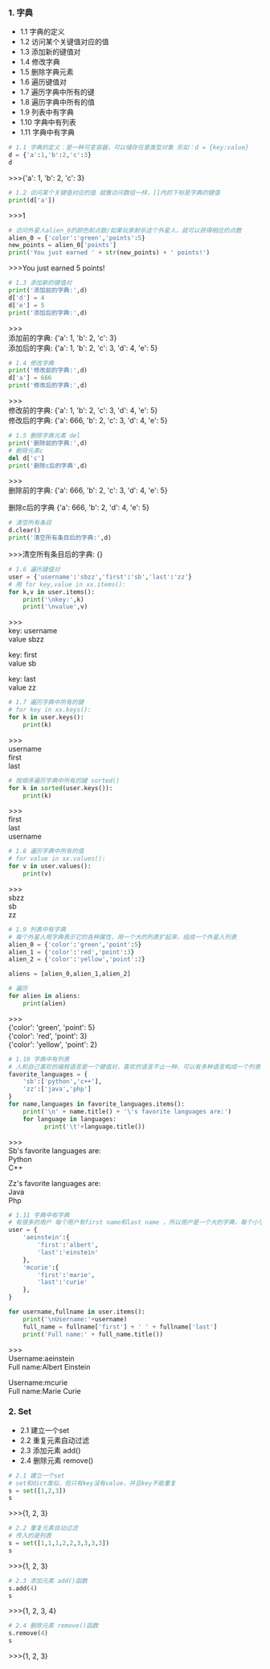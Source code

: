 ### 1. 字典
- 1.1 字典的定义
- 1.2 访问某个关键值对应的值
- 1.3 添加新的键值对
- 1.4 修改字典
- 1.5 删除字典元素
- 1.6 遍历键值对
- 1.7 遍历字典中所有的键
- 1.8 遍历字典中所有的值
- 1.9 列表中有字典
- 1.10 字典中有列表
- 1.11 字典中有字典

```python
# 1.1 字典的定义：是一种可变容器，可以储存任意类型对象 形如：d = {key:value}
d = {'a':1,'b':2,'c':3}
d
```
\>>>{'a': 1, 'b': 2, 'c': 3}

```python
# 1.2 访问某个关键值对应的值 就像访问数组一样，[]内的下标是字典的键值
print(d['a'])
```
\>>>1

```python
# 访问外星人alien_0的颜色和点数/如果玩家射杀这个外星人，就可以获得相应的点数
alien_0 = {'color':'green','points':5}
new_points = alien_0['points']
print('You just earned ' + str(new_points) + ' points!')
```
\>>>You just earned 5 points!

```python
# 1.3 添加新的键值对
print('添加前的字典:',d)
d['d'] = 4
d['e'] = 5
print('添加后的字典:',d)
```
\>>>
<br/>
添加前的字典: {'a': 1, 'b': 2, 'c': 3}
<br/>
添加后的字典: {'a': 1, 'b': 2, 'c': 3, 'd': 4, 'e': 5}

```python
# 1.4 修改字典
print('修改前的字典:',d)
d['a'] = 666
print('修改后的字典:',d)
```
\>>>
<br/>
修改前的字典: {'a': 1, 'b': 2, 'c': 3, 'd': 4, 'e': 5}
<br/>
修改后的字典: {'a': 666, 'b': 2, 'c': 3, 'd': 4, 'e': 5}

```python
# 1.5 删除字典元素 del
print('删除前的字典:',d)
# 删除元素c
del d['c']
print('删除c后的字典',d)
```
\>>>
<br/>
删除前的字典: {'a': 666, 'b': 2, 'c': 3, 'd': 4, 'e': 5}
<br/>

删除c后的字典 {'a': 666, 'b': 2, 'd': 4, 'e': 5}

```python
# 清空所有条目
d.clear()
print('清空所有条目后的字典:',d)
```
\>>>清空所有条目后的字典: {}

```python
# 1.6 遍历键值对
user = {'username':'sbzz','first':'sb','last':'zz'}
# 用 for key,value in xx.items():
for k,v in user.items():
    print('\nkey:',k)
    print('\nvalue',v)
```
\>>>
<br/>
key: username
<br/>
value sbzz

key: first
<br/>
value sb

key: last
<br/>
value zz


```python
# 1.7 遍历字典中所有的键
# for key in xx.keys():
for k in user.keys():
    print(k)
```
\>>>
<br/>
username
<br/>
first
<br/>
last

```python
# 按顺序遍历字典中所有的键 sorted()
for k in sorted(user.keys()):
    print(k)
```
\>>>
<br/>
first
<br/>
last
<br/>
username

```python
# 1.8 遍历字典中所有的值
# for value in xx.values():
for v in user.values():
    print(v)
```
\>>>
<br/>
sbzz
<br/>
sb
<br/>
zz

```python
# 1.9 列表中有字典
# 每个外星人用字典表示它的各种属性，用一个大的列表扩起来，组成一个外星人列表
alien_0 = {'color':'green','point':5}
alien_1 = {'color':'red','point':3}
alien_2 = {'color':'yellow','point':2}

aliens = [alien_0,alien_1,alien_2]

# 遍历
for alien in aliens:
    print(alien)
```
\>>>
<br/>
{'color': 'green', 'point': 5}
<br/>
{'color': 'red', 'point': 3}
<br/>
{'color': 'yellow', 'point': 2}

```python
# 1.10 字典中有列表
# 人和自己喜欢的编程语言是一个键值对，喜欢的语言不止一种，可以有多种语言构成一个列表
favorite_languages = {
    'sb':['python','c++'],
    'zz':['java','php']
}
for name,languages in favorite_languages.items():
    print('\n' + name.title() + '\'s favorite languages are:')
    for language in languages:
          print('\t'+language.title())
```
\>>>
<br/>
Sb's favorite languages are:
<br/>
    Python
<br/>
    C++

Zz's favorite languages are:
<br/>
    Java
<br/>
    Php

```python
# 1.11 字典中有字典
# 有很多的用户 每个用户有first name和last name ，所以用户是一个大的字典，每个小字典是{名字：全名}
user = {
    'aeinstein':{
        'first':'albert',
        'last':'einstein'
    },
    'mcurie':{
        'first':'marie',
        'last':'curie'
    },
}

for username,fullname in user.items():
    print('\nUsername:'+username)
    full_name = fullname['first'] + ' ' + fullname['last']
    print('Full name:' + full_name.title())
```
\>>>
<br/>
Username:aeinstein
<br/>
Full name:Albert Einstein

Username:mcurie
<br/>
Full name:Marie Curie

###  2. Set
- 2.1 建立一个set
- 2.2 重复元素自动过滤
- 2.3 添加元素 add()
- 2.4 删除元素 remove()

```python
# 2.1 建立一个set
# set和dict类似，但只有key没有value，并且key不能重复
s = set([1,2,3])
s
```
\>>>{1, 2, 3}

```python
# 2.2 重复元素自动过滤
# 传入的是列表
s = set([1,1,1,2,2,3,3,3,3])
s
```
\>>>{1, 2, 3}

```python
# 2.3 添加元素 add()函数
s.add(4)
s
```
\>>>{1, 2, 3, 4}

```python
# 2.4 删除元素 remove()函数
s.remove(4)
s
```
\>>>{1, 2, 3}
